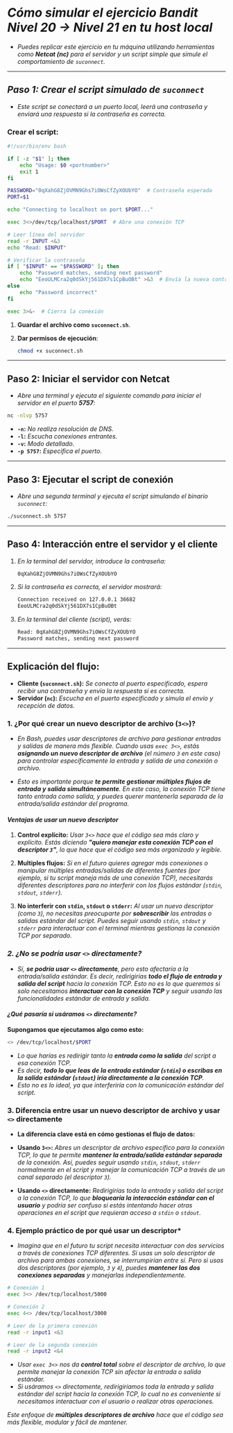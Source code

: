 <!-- Autor: Daniel Benjamin Perez Morales -->
<!-- GitHub: https://github.com/DanielPerezMoralesDev13 -->
<!-- Correo electrónico: danielperezdev@proton.me -->

# ***Cómo simular el ejercicio Bandit Nivel 20 → Nivel 21 en tu host local***

- *Puedes replicar este ejercicio en tu máquina utilizando herramientas como **Netcat (nc)** para el servidor y un script simple que simule el comportamiento de `suconnect`.*

---

## ***Paso 1: Crear el script simulado de `suconnect`***

- *Este script se conectará a un puerto local, leerá una contraseña y enviará una respuesta si la contraseña es correcta.*

### **Crear el script:**

```bash
#!/usr/bin/env bash

if [ -z "$1" ]; then
    echo "Usage: $0 <portnumber>"
    exit 1
fi

PASSWORD="0qXahG8ZjOVMN9Ghs7iOWsCfZyXOUbYO"  # Contraseña esperada
PORT=$1

echo "Connecting to localhost on port $PORT..."

exec 3<>/dev/tcp/localhost/$PORT  # Abre una conexión TCP

# Leer línea del servidor
read -r INPUT <&3
echo "Read: $INPUT"

# Verificar la contraseña
if [ "$INPUT" == "$PASSWORD" ]; then
    echo "Password matches, sending next password"
    echo "EeoULMCra2q0dSkYj561DX7s1CpBuOBt" >&3  # Envía la nueva contraseña
else
    echo "Password incorrect"
fi

exec 3>&-  # Cierra la conexión
```

1. **Guardar el archivo como `suconnect.sh`**.
2. **Dar permisos de ejecución**:

   ```bash
   chmod +x suconnect.sh
   ```

---

## **Paso 2: Iniciar el servidor con Netcat**

- *Abre una terminal y ejecuta el siguiente comando para iniciar el servidor en el puerto **5757**:*

```bash
nc -nlvp 5757
```

- **`-n`:** *No realiza resolución de DNS.*
- **`-l`:** *Escucha conexiones entrantes.*
- **`-v`:** *Modo detallado.*
- **`-p 5757`:** *Especifica el puerto.*

---

## **Paso 3: Ejecutar el script de conexión**

- *Abre una segunda terminal y ejecuta el script simulando el binario `suconnect`:*

```bash
./suconnect.sh 5757
```

---

## **Paso 4: Interacción entre el servidor y el cliente**

1. *En la terminal del servidor, introduce la contraseña:*

   ```bash
   0qXahG8ZjOVMN9Ghs7iOWsCfZyXOUbYO
   ```

2. *Si la contraseña es correcta, el servidor mostrará:*

   ```bash
   Connection received on 127.0.0.1 36682
   EeoULMCra2q0dSkYj561DX7s1CpBuOBt
   ```

3. *En la terminal del cliente (script), verás:*

   ```bash
   Read: 0qXahG8ZjOVMN9Ghs7iOWsCfZyXOUbYO
   Password matches, sending next password
   ```

---

## **Explicación del flujo:**

- **Cliente (`suconnect.sh`):** *Se conecta al puerto especificado, espera recibir una contraseña y envía la respuesta si es correcta.*
- **Servidor (`nc`):** *Escucha en el puerto especificado y simula el envío y recepción de datos.*

### **1. ¿Por qué crear un nuevo descriptor de archivo (`3<>`)?**

- *En Bash, puedes usar descriptores de archivo para gestionar entradas y salidas de manera más flexible. Cuando usas `exec 3<>`, estás **asignando un nuevo descriptor de archivo** (el número `3` en este caso) para controlar específicamente la entrada y salida de una conexión o archivo.*

- *Esto es importante porque **te permite gestionar múltiples flujos de entrada y salida simultáneamente**. En este caso, la conexión TCP tiene tanto entrada como salida, y puedes querer mantenerla separada de la entrada/salida estándar del programa.*

#### ***Ventajas de usar un nuevo descriptor***

1. **Control explícito:** *Usar `3<>` hace que el código sea más claro y explícito. Estás diciendo **"quiero manejar esta conexión TCP con el descriptor `3`"**, lo que hace que el código sea más organizado y legible.*

2. **Multiples flujos:** *Si en el futuro quieres agregar más conexiones o manipular múltiples entradas/salidas de diferentes fuentes (por ejemplo, si tu script maneja más de una conexión TCP), necesitarás diferentes descriptores para no interferir con los flujos estándar (`stdin`, `stdout`, `stderr`).*

3. **No interferir con `stdin`, `stdout` o `stderr`:** *Al usar un nuevo descriptor (como `3`), no necesitas preocuparte por **sobrescribir** las entradas o salidas estándar del script. Puedes seguir usando `stdin`, `stdout` y `stderr` para interactuar con el terminal mientras gestionas la conexión TCP por separado.*

### ***2. ¿No se podría usar `<>` directamente?***

- *Sí, **se podría usar `<>` directamente**, pero esto afectaría a la entrada/salida estándar. Es decir, redirigirías **todo el flujo de entrada y salida del script** hacia la conexión TCP. Esto no es lo que queremos si solo necesitamos **interactuar con la conexión TCP** y seguir usando las funcionalidades estándar de entrada y salida.*

#### ***¿Qué pasaría si usáramos `<>` directamente?***

**Supongamos que ejecutamos algo como esto:**

```bash
<> /dev/tcp/localhost/$PORT
```

- *Lo que harías es redirigir tanto la **entrada como la salida** del script a esa conexión TCP.*
- *Es decir, **todo lo que leas de la entrada estándar (`stdin`) o escribas en la salida estándar (`stdout`) iría directamente a la conexión TCP**.*
- *Esto no es lo ideal, ya que interferiría con la comunicación estándar del script.*

### 3. **Diferencia entre usar un nuevo descriptor de archivo y usar `<>` directamente**

- **La diferencia clave está en cómo gestionas el flujo de datos:**

- **Usando `3<>`:** *Abres un descriptor de archivo específico para la conexión TCP, lo que te permite **mantener la entrada/salida estándar separada** de la conexión. Así, puedes seguir usando `stdin`, `stdout`, `stderr` normalmente en el script y manejar la comunicación TCP a través de un canal separado (el descriptor `3`).*
  
- **Usando `<>` directamente:** *Redirigirías toda la entrada y salida del script a la conexión TCP, lo que **bloquearía la interacción estándar con el usuario** y podría ser confuso si estás intentando hacer otras operaciones en el script que requieran acceso a `stdin` o `stdout`.*

### **4. Ejemplo práctico de por qué usar un descriptor***

- *Imagina que en el futuro tu script necesita interactuar con dos servicios a través de conexiones TCP diferentes. Si usas un solo descriptor de archivo para ambas conexiones, se interrumpirían entre sí. Pero si usas dos descriptores (por ejemplo, `3` y `4`), puedes **mantener las dos conexiones separadas** y manejarlas independientemente.*

```bash
# Conexión 1
exec 3<> /dev/tcp/localhost/5000

# Conexión 2
exec 4<> /dev/tcp/localhost/3000

# Leer de la primera conexión
read -r input1 <&3

# Leer de la segunda conexión
read -r input2 <&4
```

- *Usar `exec 3<>` nos da **control total** sobre el descriptor de archivo, lo que permite manejar la conexión TCP sin afectar la entrada o salida estándar.*
- *Si usáramos `<>` directamente, redirigiríamos toda la entrada y salida estándar del script hacia la conexión TCP, lo cual no es conveniente si necesitamos interactuar con el usuario o realizar otras operaciones.*

*Este enfoque de **múltiples descriptores de archivo** hace que el código sea más flexible, modular y fácil de mantener.*
